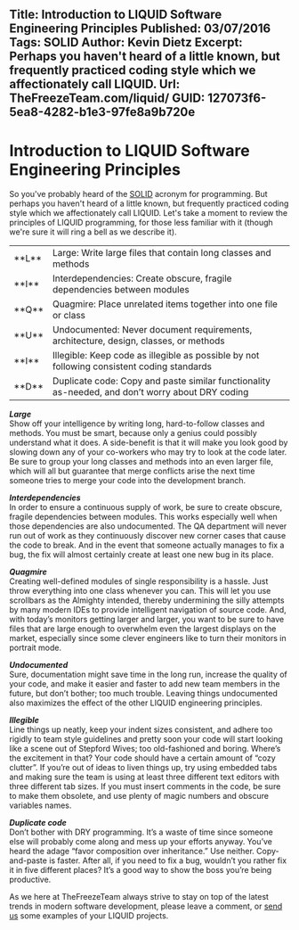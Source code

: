 Title: Introduction to LIQUID Software Engineering Principles
Published: 03/07/2016
Tags: SOLID
Author: Kevin Dietz
Excerpt: Perhaps you haven't heard of a little known, but frequently practiced coding style which we affectionately call LIQUID.
Url: TheFreezeTeam.com/liquid/
GUID: 127073f6-5ea8-4282-b1e3-97fe8a9b720e
---
# Introduction to LIQUID Software Engineering Principles
So you've probably heard of the [SOLID](https://en.wikipedia.org/wiki/SOLID_(object-oriented_design)) acronym for programming. But perhaps you haven't heard of a little known, but frequently practiced coding style which we affectionately call LIQUID. Let's take a moment to review the principles of LIQUID programming, for those less familiar with it (though we're sure it will ring a bell as we describe it).

<table>
 <tr>
  <td>**L**</td>
  <td>Large: Write large files that contain long classes and methods</td>
 </tr>
 <tr>
  <td>**I**</td>
  <td>Interdependencies: Create obscure, fragile dependencies between modules</td>
 </tr>
 <tr>
  <td>**Q**</td>
  <td>Quagmire: Place unrelated items together into one file or class</td>
 </tr>
 <tr>
  <td>**U**</td>
  <td>Undocumented: Never document requirements, architecture, design, classes, or methods</td>
 </tr>
 <tr>
  <td>**I**</td>
  <td>Illegible: Keep code as illegible as possible by not following consistent coding standards</td>
 </tr>
 <tr>
  <td>**D**</td>
  <td>Duplicate code: Copy and paste similar functionality as-needed, and don’t worry about DRY coding</td>
 </tr>
<table>

***Large***<br />
Show off your intelligence by writing long, hard-to-follow classes and methods. You must be smart, because only a genius could possibly understand what it does. A side-benefit is that it will make you look good by slowing down any of your co-workers who may try to look at the code later. Be sure to group your long classes and methods into an even larger file, which will all but guarantee that merge conflicts arise the next time someone tries to merge your code into the development branch.

***Interdependencies***<br />
In order to ensure a continuous supply of work, be sure to create obscure, fragile dependencies between modules. This works especially well when those dependencies are also undocumented. The QA department will never run out of work as they continuously discover new corner cases that cause the code to break. And in the event that someone actually manages to fix a bug, the fix will almost certainly create at least one new bug in its place.

***Quagmire***<br />
Creating well-defined modules of single responsibility is a hassle. Just throw everything into one class whenever you can. This will let you use scrollbars as the Almighty intended, thereby undermining the silly attempts by many modern IDEs to provide intelligent navigation of source code. And, with today’s monitors getting larger and larger, you want to be sure to have files that are large enough to overwhelm even the largest displays on the market, especially since some clever engineers like to turn their monitors in portrait mode.

***Undocumented***<br />
Sure, documentation might save time in the long run, increase the quality of your code, and make it easier and faster to add new team members in the future, but don’t bother; too much trouble. Leaving things undocumented also maximizes the effect of the other LIQUID engineering principles.

***Illegible***<br />
Line things up neatly, keep your indent sizes consistent, and adhere too rigidly to team style guidelines and pretty soon your code will start looking like a scene out of Stepford Wives; too old-fashioned and boring. Where’s the excitement in that? Your code should have a certain amount of “cozy clutter”. If you’re out of ideas to liven things up, try using embedded tabs and making sure the team is using at least three different text editors with three different tab sizes. If you must insert comments in the code, be sure to make them obsolete, and use plenty of magic numbers and obscure variables names.

***Duplicate code***<br />
Don’t bother with DRY programming. It’s a waste of time since someone else will probably come along and mess up your efforts anyway. You’ve heard the adage “favor composition over inheritance.” Use neither. Copy-and-paste is faster. After all, if you need to fix a bug, wouldn’t you rather fix it in five different places? It’s a good way to show the boss you’re being productive.

As we here at TheFreezeTeam always strive to stay on top of the latest trends in modern software development, please leave a comment, or [send us](mailto://feedback@thefreezeteam.com) some examples of your LIQUID projects.

